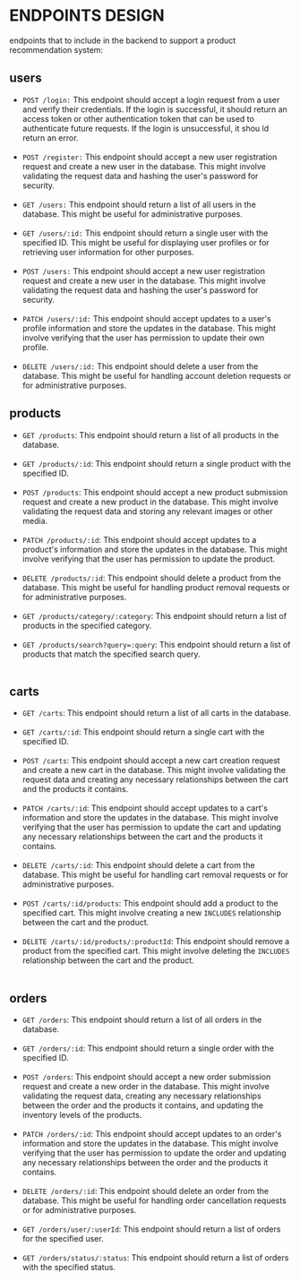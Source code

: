 # ENDPOINTS DESIGN
endpoints that to include in the backend to support a product recommendation system:

## users
- `POST /login:` This endpoint should accept a login request from a user and verify their credentials. If the login is successful, it should return an access token or other authentication token that can be used to authenticate future requests. If the login is unsuccessful, it shou ld return an error.<br/><br/>
- `POST /register:` This endpoint should accept a new user registration request and create a new user in the database. This might involve validating the request data and hashing the user's password for security.<br/><br/>
- `GET /users:` This endpoint should return a list of all users in the database. This might be useful for administrative purposes.<br/><br/>
- `GET /users/:id:` This endpoint should return a single user with the specified ID. This might be useful for displaying user profiles or for retrieving user information for other purposes.<br/><br/>
- `POST /users:` This endpoint should accept a new user registration request and create a new user in the database. This might involve validating the request data and hashing the user's password for security.<br/><br/>
- `PATCH /users/:id:` This endpoint should accept updates to a user's profile information and store the updates in the database. This might involve verifying that the user has permission to update their own profile.<br/><br/>
- `DELETE /users/:id:` This endpoint should delete a user from the database. This might be useful for handling account deletion requests or for administrative purposes.

## products

- `GET /products`: This endpoint should return a list of all products in the database.<br/><br/>
- `GET /products/:id`: This endpoint should return a single product with the specified ID.<br/><br/>
- `POST /products`: This endpoint should accept a new product submission request and create a new product in the database. This might involve validating the request data and storing any relevant images or other media.<br/><br/>
- `PATCH /products/:id`: This endpoint should accept updates to a product's information and store the updates in the database. This might involve verifying that the user has permission to update the product.<br/><br/>
- `DELETE /products/:id`: This endpoint should delete a product from the database. This might be useful for handling product removal requests or for administrative purposes.<br/><br/>
- `GET /products/category/:category`: This endpoint should return a list of products in the specified category.<br/><br/>
- `GET /products/search?query=:query`: This endpoint should return a list of products that match the specified search query.<br/><br/>


## carts

- `GET /carts`: This endpoint should return a list of all carts in the database.<br/><br/>
- `GET /carts/:id`: This endpoint should return a single cart with the specified ID.<br/><br/>
- `POST /carts`: This endpoint should accept a new cart creation request and create a new cart in the database. This might involve validating the request data and creating any necessary relationships between the cart and the products it contains.<br/><br/>
- `PATCH /carts/:id`: This endpoint should accept updates to a cart's information and store the updates in the database. This might involve verifying that the user has permission to update the cart and updating any necessary relationships between the cart and the products it contains.<br/><br/>
- `DELETE /carts/:id`: This endpoint should delete a cart from the database. This might be useful for handling cart removal requests or for administrative purposes.<br/><br/>
- `POST /carts/:id/products`: This endpoint should add a product to the specified cart. This might involve creating a new `INCLUDES` relationship between the cart and the product.<br/><br/>
- `DELETE /carts/:id/products/:productId`: This endpoint should remove a product from the specified cart. This might involve deleting the `INCLUDES` relationship between the cart and the product.<br/><br/>

## orders

- `GET /orders`: This endpoint should return a list of all orders in the database.<br/><br/>
- `GET /orders/:id`: This endpoint should return a single order with the specified ID.<br/><br/>
- `POST /orders`: This endpoint should accept a new order submission request and create a new order in the database. This might involve validating the request data, creating any necessary relationships between the order and the products it contains, and updating the inventory levels of the products.<br/><br/>
- `PATCH /orders/:id`: This endpoint should accept updates to an order's information and store the updates in the database. This might involve verifying that the user has permission to update the order and updating any necessary relationships between the order and the products it contains.<br/><br/>
- `DELETE /orders/:id`: This endpoint should delete an order from the database. This might be useful for handling order cancellation requests or for administrative purposes.<br/><br/>
- `GET /orders/user/:userId`: This endpoint should return a list of orders for the specified user.<br/><br/>
- `GET /orders/status/:status`: This endpoint should return a list of orders with the specified status.<br/><br>